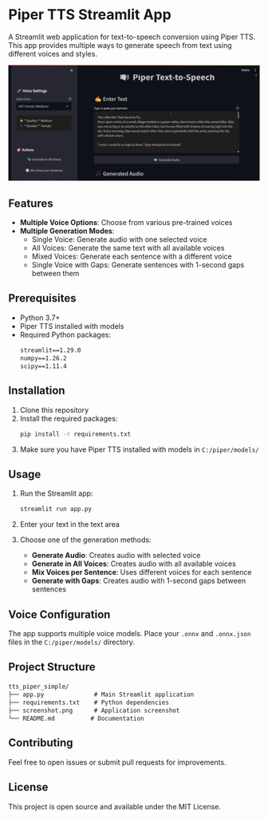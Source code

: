# Piper TTS Streamlit App

A Streamlit web application for text-to-speech conversion using Piper TTS. This app provides multiple ways to generate speech from text using different voices and styles.

![App Screenshot](screenshot.png)

## Features

- **Multiple Voice Options**: Choose from various pre-trained voices
- **Multiple Generation Modes**:
  - Single Voice: Generate audio with one selected voice
  - All Voices: Generate the same text with all available voices
  - Mixed Voices: Generate each sentence with a different voice
  - Single Voice with Gaps: Generate sentences with 1-second gaps between them

## Prerequisites

- Python 3.7+
- Piper TTS installed with models
- Required Python packages:
  ```
  streamlit==1.29.0
  numpy==1.26.2
  scipy==1.11.4
  ```

## Installation

1. Clone this repository
2. Install the required packages:
   ```bash
   pip install -r requirements.txt
   ```
3. Make sure you have Piper TTS installed with models in `C:/piper/models/`

## Usage

1. Run the Streamlit app:
   ```bash
   streamlit run app.py
   ```

2. Enter your text in the text area

3. Choose one of the generation methods:
   - **Generate Audio**: Creates audio with selected voice
   - **Generate in All Voices**: Creates audio with all available voices
   - **Mix Voices per Sentence**: Uses different voices for each sentence
   - **Generate with Gaps**: Creates audio with 1-second gaps between sentences

## Voice Configuration

The app supports multiple voice models. Place your `.onnx` and `.onnx.json` files in the `C:/piper/models/` directory.

## Project Structure

```
tts_piper_simple/
├── app.py              # Main Streamlit application
├── requirements.txt    # Python dependencies
├── screenshot.png      # Application screenshot
└── README.md          # Documentation
```

## Contributing

Feel free to open issues or submit pull requests for improvements.

## License

This project is open source and available under the MIT License. 